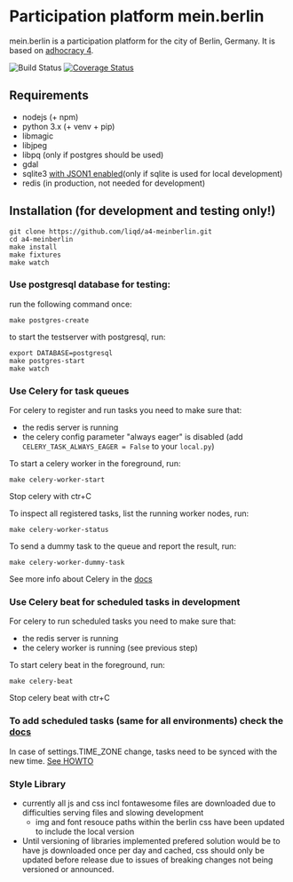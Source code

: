 # Participation platform mein.berlin

mein.berlin is a participation platform for the city of Berlin, Germany. It is
based on [adhocracy 4](https://github.com/liqd/adhocracy4).

![Build Status](https://github.com/liqd/a4-meinberlin/actions/workflows/django.yml/badge.svg)
[![Coverage Status](https://coveralls.io/repos/github/liqd/a4-meinberlin/badge.svg?branch=main)](https://coveralls.io/github/liqd/a4-meinberlin?branch=main)

## Requirements

- nodejs (+ npm)
- python 3.x (+ venv + pip)
- libmagic
- libjpeg
- libpq (only if postgres should be used)
- gdal
- sqlite3 [with JSON1 enabled](https://code.djangoproject.com/wiki/JSON1Extension)(only if sqlite is used for local development)
- redis (in production, not needed for development)

## Installation (for development and testing only!)

    git clone https://github.com/liqd/a4-meinberlin.git
    cd a4-meinberlin
    make install
    make fixtures
    make watch

### Use postgresql database for testing:

run the following command once:

```
make postgres-create
```

to start the testserver with postgresql, run:

```
export DATABASE=postgresql
make postgres-start
make watch
```

### Use Celery for task queues

For celery to register and run tasks you need to make sure that:

- the redis server is running
- the celery config parameter "always eager" is disabled (add `CELERY_TASK_ALWAYS_EAGER = False` to your `local.py`)

To start a celery worker in the foreground, run:

```
make celery-worker-start
```
Stop celery with ctr+C

To inspect all registered tasks, list the running worker nodes, run:

```
make celery-worker-status
```

To send a dummy task to the queue and report the result, run:

```
make celery-worker-dummy-task
```

See more info about Celery in the [docs](./docs/celery.md)

### Use Celery beat for scheduled tasks in development

For celery to run scheduled tasks you need to make sure that:

- the redis server is running
- the celery worker is running (see previous step)

To start celery beat in the foreground, run:

```
make celery-beat
```
Stop celery beat with ctr+C

### To add scheduled tasks (same for all environments) check the [docs](./docs/celerybeat.md)

In case of settings.TIME_ZONE change, tasks need to be synced with the new time. [See HOWTO](https://django-celery-beat.readthedocs.io/en/latest/#important-warning-about-time-zones)
### Style Library

*   currently all js and css incl fontawesome files are downloaded due to difficulties serving files and slowing development
    *   img and font resouce paths within the berlin css have been updated to include the local version
*   Until versioning of libraries implemented prefered solution would be to have js downloaded once per day and cached, css should only be updated before release due to issues of breaking changes not being versioned or announced.
